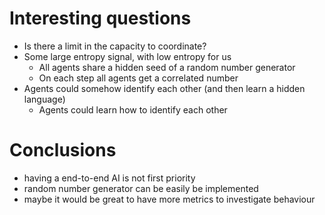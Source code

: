 # Interesting questions

*   Is there a limit in the capacity to coordinate?
*   Some large entropy signal, with low entropy for us
    *   All agents share a hidden seed of a random number generator
    *   On each step all agents get a correlated number
*   Agents could somehow identify each other (and then learn a hidden language)
    *   Agents could learn how to identify each other

# Conclusions

* having a end-to-end AI is not first priority
* random number generator can be easily be implemented
* maybe it would be great to have more metrics to investigate behaviour
